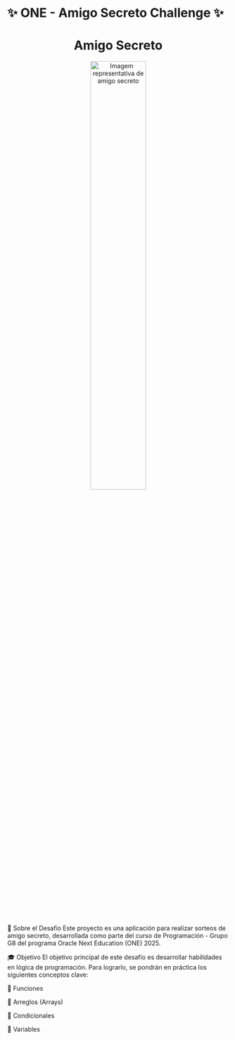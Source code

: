 # ✨ ONE - Amigo Secreto Challenge ✨ 

<div style="text-align: center;">
    <h1>Amigo Secreto</h1>
    <img src="https://github.com/user-attachments/assets/bd1d5d7a-2a26-4e52-bce9-b262d4de10c4" alt="Imagem representativa de amigo secreto" width="50%">
    
</div>



🎯 Sobre el Desafío
Este proyecto es una aplicación para realizar sorteos de amigo secreto, desarrollada como parte del curso de Programación - Grupo G8 del programa Oracle Next Education (ONE) 2025.

🎓 Objetivo
El objetivo principal de este desafío es desarrollar habilidades en lógica de programación. Para lograrlo, se pondrán en práctica los siguientes conceptos clave:

🔧 Funciones

🧩 Arreglos (Arrays)

🔀 Condicionales

🧠 Variables

